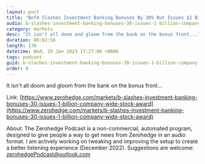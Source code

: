 ```yaml
---
layout: post
title: "BofA Slashes Investment Banking Bonuses By 30% But Issues $1 Billion Company-Wide Stock Award"
audio: b-slashes-investment-banking-bonuses-30-issues-1-billion-company-wide-stock-award-0
category: markets
desc: "It isn't all doom and gloom from the bank on the bonus front..."
duration: 00:02:56
length: 176
datetime: Wed, 25 Jan 2023 17:27:00 +0000
tags: podcast
guid: b-slashes-investment-banking-bonuses-30-issues-1-billion-company-wide-stock-award-0
order: 0
---
```

It isn't all doom and gloom from the bank on the bonus front...

Link: [https://www.zerohedge.com/markets/b-slashes-investment-banking-bonuses-30-issues-1-billion-company-wide-stock-award](https://www.zerohedge.com/markets/b-slashes-investment-banking-bonuses-30-issues-1-billion-company-wide-stock-award)

About: The Zerohedge Podcast is a non-commercial, automated program, designed to give people a way to get news from Zerohedge in an audio format.  I am actively working on tweaking and improving the setup to create a better listening experience (December 2022).  Suggestions are welcome: [zerohedgePodcast@outlook.com](mailto:zerohedgePodcast@outlook.com)